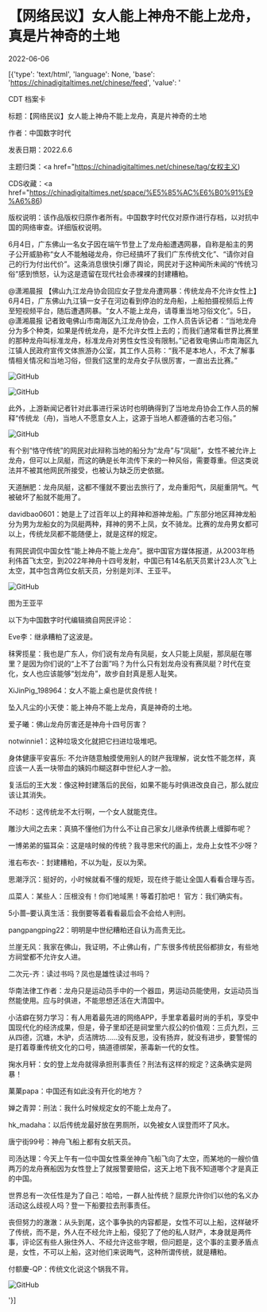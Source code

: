 # 【网络民议】女人能上神舟不能上龙舟，真是片神奇的土地

2022-06-06

[{'type': 'text/html', 'language': None, 'base': 'https://chinadigitaltimes.net/chinese/feed', 'value': '

CDT 档案卡

标题：【网络民议】女人能上神舟不能上龙舟，真是片神奇的土地

作者：中国数字时代

发表日期：2022.6.6

主题归类：<a href="https://chinadigitaltimes.net/chinese/tag/女权主义)

CDS收藏：<a href="https://chinadigitaltimes.net/space/%E5%85%AC%E6%B0%91%E9%A6%86)

版权说明：该作品版权归原作者所有。中国数字时代仅对原作进行存档，以对抗中国的网络审查。详细版权说明。





6月4日，广东佛山一名女子因在端午节登上了龙舟船遭遇网暴，自称是船主的男子公开威胁称“女人不能触碰龙舟，你已经搞坏了我们广东传统文化”、“请你对自己的行为付出代价”。这条消息很快引爆了舆论，网民对于这种闻所未闻的“传统习俗”感到愤怒，认为这是遗留在现代社会赤裸裸的封建糟粕。



@潇湘晨报 【佛山九江龙舟协会回应女子登龙舟遭网暴：传统龙舟不允许女性上】6月4日，广东佛山九江镇一女子在河边看到停泊的龙舟船，上船拍摄视频后上传至短视频平台，随后遭遇网暴。“女人不能上龙舟，请尊重当地习俗文化”。5日，@潇湘晨报 记者致电佛山市南海区九江龙舟协会，工作人员告诉记者：“当地龙舟分为多个种类，如果是传统龙舟，是不允许女性上去的；而我们通常看世界比赛里的那种龙舟叫标准龙舟，标准龙舟对男性女性没有限制。”记者致电佛山市南海区九江镇人民政府宣传文体旅游办公室，其工作人员称：“我不是本地人，不太了解事情相关情况和当地习俗，但我们这里的龙舟女子队很厉害，一直出去比赛。”



![GitHub](https://chinadigitaltimes.net/chinese/files/2022/06/image-1654502807367.png)

![GitHub](https://chinadigitaltimes.net/chinese/files/2022/06/image-1654502818899.png)

此外，上游新闻记者针对此事进行采访时也明确得到了当地龙舟协会工作人员的解释“传统龙（舟)，当地人不愿意女人上，这源于当地人都遵循的古老习俗。”

![GitHub](https://chinadigitaltimes.net/chinese/files/2022/06/image-1654502604314.png)

有个别“恪守传统”的网民对此辩称当地的船分为“龙舟”与“凤艇”，女性不被允许上龙舟，但可以上凤艇，而这的确是长年流传下来的一种风俗，需要尊重。但这类说法并不被其他网民所接受，也被认为缺乏历史依据。



天道酬肥：龙舟凤艇，这都不懂就不要出去旅行了，龙舟重阳气，凤艇重阴气。气被破坏了船就不能用了。

davidbao0601：她是上了过百年以上的拜神和游神龙船。广东部分地区拜神龙船分为男为龙船女的为凤艇两种，拜神的男不上凤，女不骑龙。比赛的龙舟男女都可以上，传统龙凤都不能随便上，就是这样的规定。



有网民调侃中国女性“能上神舟不能上龙舟”。据中国官方媒体报道，从2003年杨利伟首飞太空，到2022年神舟十四号发射，中国已有14名航天员累计23人次飞上太空，其中包含两位女航天员，分别是刘洋、王亚平。

![GitHub](https://chinadigitaltimes.net/chinese/files/2022/06/image-1654505178647.png)

图为王亚平

以下为中国数字时代编辑摘自网民评论：



Eve李：继承糟粕了这波是。

秣霁揽星：我也是广东人，你们说有龙舟有凤艇，女人只能上凤艇，那凤艇在哪里？是因为你们说的“上不了台面”吗？为什么只有划龙舟没有赛凤艇？时代在变化，女人也应该能够“划龙舟”，故步自封真是惹人耻笑。

XiJinPig_198964：女人不能上桌也是优良传统！

坠入凡尘的小天使：能上神舟不能上龙舟，真是神奇的土地。

爱子曦：佛山龙舟厉害还是神舟十四号厉害？

notwinnie1：这种垃圾文化就把它扫进垃圾堆吧。

身体健康平安喜乐: 不允许随意触摸使用别人的财产我理解，说女性不能怎样，真应该一人丢一块带血的姨妈巾糊这群中世纪人才一脸。

复活后的王大发：像这种封建落后的民俗，如果不能与时俱进改良自己，那么就应该让其消失。

不动杉：这传统龙不太行啊，一个女人就能克住。

雕沙大间之去来：真搞不懂他们为什么不让自己家女儿继承传统裹上缠脚布呢？

一博弟弟的猫耳朵：这是啥时候的传统？我寻思宋代的画上，龙舟上女性不少呀？

淮右布衣-：封建糟粕，不以为耻，反以为荣。

思潮浮沉：挺好的，小时候就看不懂的规矩，现在终于能让全国人看看合理与否。

瓜菜人：某些人：压根没有！你们地域黑！等着打脸吧！ 官方：我们确实有。

5小蔷&#8211;要认真生活：我倒要等着看看最后会不会给人判刑。

pangpangping22：明明是中世纪糟粕还自认为高贵无比。

兰崖无风：我家在佛山，我证明，不止佛山有，广东很多传统民俗都排女，有些地方祠堂都不允许女人进。

二次元-齐：读过书吗？凤也是雄性读过书吗？

华南法律工作者：龙舟只是运动员手中的一个器皿，男运动员能使用，女运动员当然能使用。应与时俱进，不能思想还活在大清国中。

小洁癖在努力学习：有人用着最先进的网络APP，手里拿着最时尚的手机，享受中国现代化的经济成果，但是，骨子里却还是祠堂里六叔公的价值观：三贞九烈，三从四德，沉塘，木驴，贞洁牌坊……没有反思，没有扬弃，就没有进步，要警惕的是打着尊重传统文化的口号，搞道德绑架，荼毒新一代的女性。

掬水月轩：女的登上龙舟就得承担刑事责任？刑法有这样的规定？这条确实是网暴！

菓菓papa：中国还有如此没有开化的地方？

婵之青羿：刑法：我什么时候规定女的不能上龙舟了。

hk_madaha：以后传统龙最好放在男厕所，以免被女人误登而坏了风水。

唐宁街99号：神舟飞船上都有女航天员。

司汤达理：今天上午有一位中国女性乘坐神舟飞船飞向了太空，而某地的一艘价值两万的龙舟赛船因为女性登上了就报警要赔偿，这天上地下我不知道哪个才是真正的中国。

世界总有一次任性是为了自己：哈哈，一群人扯传统？屈原允许你们以他的名义办活动这么歧视人吗？登一下船要拉去刑事责任。

丧但努力的澈澈：从头到尾，这个事争执的内容都是，女性不可以上船，这样破坏了传统，而不是，外人在不经允许上船，侵犯了了他的私人财产，本身就是两件事，评论区有些人揪住外人、不经允许这些字眼，但问题是，这个事的主要矛盾点是，女性，不可以上船，这对他们来说晦气，这种所谓传统，就是糟粕。





付额慶-QP：传统文化说这个锅我不背。

![GitHub](https://chinadigitaltimes.net/chinese/files/2022/06/image-1654504095516.png)

'}]